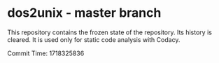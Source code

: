 # dos2unix - master branch

This repository contains the frozen state of the repository.
Its history is cleared. It is used only for static code
analysis with Codacy.

Commit Time: 1718325836